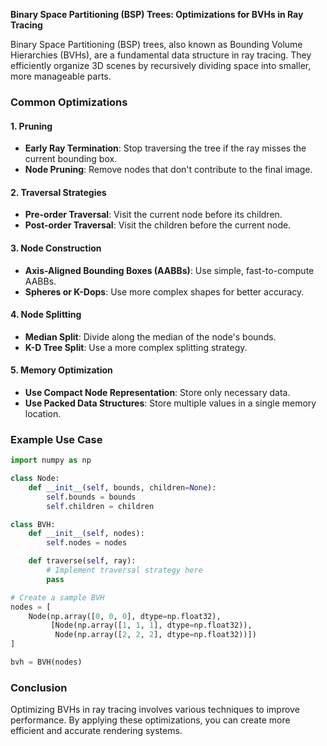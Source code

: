 **Binary Space Partitioning (BSP) Trees: Optimizations for BVHs in Ray Tracing**

Binary Space Partitioning (BSP) trees, also known as Bounding Volume Hierarchies (BVHs), are a fundamental data structure in ray tracing. They efficiently organize 3D scenes by recursively dividing space into smaller, more manageable parts.

### Common Optimizations

#### 1. **Pruning**

- **Early Ray Termination**: Stop traversing the tree if the ray misses the current bounding box.
- **Node Pruning**: Remove nodes that don't contribute to the final image.

#### 2. **Traversal Strategies**

- **Pre-order Traversal**: Visit the current node before its children.
- **Post-order Traversal**: Visit the children before the current node.

#### 3. **Node Construction**

- **Axis-Aligned Bounding Boxes (AABBs)**: Use simple, fast-to-compute AABBs.
- **Spheres or K-Dops**: Use more complex shapes for better accuracy.

#### 4. **Node Splitting**

- **Median Split**: Divide along the median of the node's bounds.
- **K-D Tree Split**: Use a more complex splitting strategy.

#### 5. **Memory Optimization**

- **Use Compact Node Representation**: Store only necessary data.
- **Use Packed Data Structures**: Store multiple values in a single memory location.

### Example Use Case

```python
import numpy as np

class Node:
    def __init__(self, bounds, children=None):
        self.bounds = bounds
        self.children = children

class BVH:
    def __init__(self, nodes):
        self.nodes = nodes

    def traverse(self, ray):
        # Implement traversal strategy here
        pass

# Create a sample BVH
nodes = [
    Node(np.array([0, 0, 0], dtype=np.float32), 
         [Node(np.array([1, 1, 1], dtype=np.float32)), 
          Node(np.array([2, 2, 2], dtype=np.float32))])
]

bvh = BVH(nodes)
```

### Conclusion

Optimizing BVHs in ray tracing involves various techniques to improve performance. By applying these optimizations, you can create more efficient and accurate rendering systems.